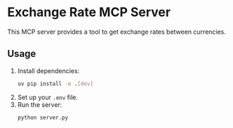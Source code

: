 # Exchange Rate MCP Server

This MCP server provides a tool to get exchange rates between currencies.

## Usage

1.  Install dependencies:
    ```bash
    uv pip install -e .[dev]
    ```
2.  Set up your `.env` file.
3.  Run the server:
    ```bash
    python server.py
    ```
